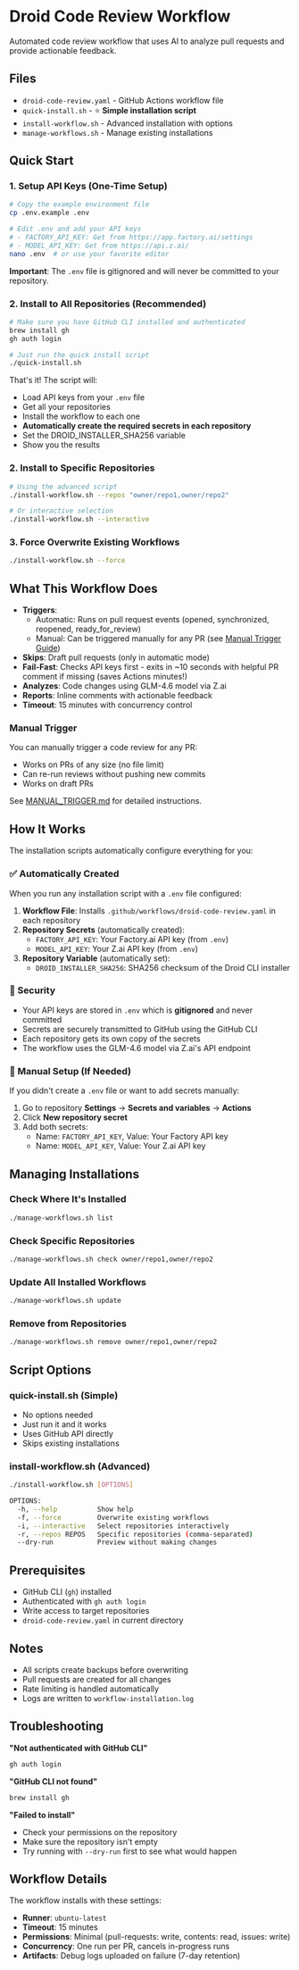 # Droid Code Review Workflow

Automated code review workflow that uses AI to analyze pull requests and provide actionable feedback.

## Files

- `droid-code-review.yaml` - GitHub Actions workflow file
- `quick-install.sh` - ⭐ **Simple installation script**
- `install-workflow.sh` - Advanced installation with options
- `manage-workflows.sh` - Manage existing installations

## Quick Start

### 1. Setup API Keys (One-Time Setup)

```bash
# Copy the example environment file
cp .env.example .env

# Edit .env and add your API keys
# - FACTORY_API_KEY: Get from https://app.factory.ai/settings
# - MODEL_API_KEY: Get from https://api.z.ai/
nano .env  # or use your favorite editor
```

**Important**: The `.env` file is gitignored and will never be committed to your repository.

### 2. Install to All Repositories (Recommended)

```bash
# Make sure you have GitHub CLI installed and authenticated
brew install gh
gh auth login

# Just run the quick install script
./quick-install.sh
```

That's it! The script will:
- Load API keys from your `.env` file
- Get all your repositories
- Install the workflow to each one
- **Automatically create the required secrets in each repository**
- Set the DROID_INSTALLER_SHA256 variable
- Show you the results

### 2. Install to Specific Repositories

```bash
# Using the advanced script
./install-workflow.sh --repos "owner/repo1,owner/repo2"

# Or interactive selection
./install-workflow.sh --interactive
```

### 3. Force Overwrite Existing Workflows

```bash
./install-workflow.sh --force
```

## What This Workflow Does

- **Triggers**: 
  - Automatic: Runs on pull request events (opened, synchronized, reopened, ready_for_review)
  - Manual: Can be triggered manually for any PR (see [Manual Trigger Guide](MANUAL_TRIGGER.md))
- **Skips**: Draft pull requests (only in automatic mode)
- **Fail-Fast**: Checks API keys first - exits in ~10 seconds with helpful PR comment if missing (saves Actions minutes!)
- **Analyzes**: Code changes using GLM-4.6 model via Z.ai
- **Reports**: Inline comments with actionable feedback
- **Timeout**: 15 minutes with concurrency control

### Manual Trigger

You can manually trigger a code review for any PR:
- Works on PRs of any size (no file limit)
- Can re-run reviews without pushing new commits
- Works on draft PRs

See [MANUAL_TRIGGER.md](MANUAL_TRIGGER.md) for detailed instructions.

## How It Works

The installation scripts automatically configure everything for you:

### ✅ Automatically Created

When you run any installation script with a `.env` file configured:

1. **Workflow File**: Installs `.github/workflows/droid-code-review.yaml` in each repository
2. **Repository Secrets** (automatically created):
   - `FACTORY_API_KEY`: Your Factory.ai API key (from `.env`)
   - `MODEL_API_KEY`: Your Z.ai API key (from `.env`)
3. **Repository Variable** (automatically set):
   - `DROID_INSTALLER_SHA256`: SHA256 checksum of the Droid CLI installer

### 🔐 Security

- Your API keys are stored in `.env` which is **gitignored** and never committed
- Secrets are securely transmitted to GitHub using the GitHub CLI
- Each repository gets its own copy of the secrets
- The workflow uses the GLM-4.6 model via Z.ai's API endpoint

### 📝 Manual Setup (If Needed)

If you didn't create a `.env` file or want to add secrets manually:

1. Go to repository **Settings** → **Secrets and variables** → **Actions**
2. Click **New repository secret**
3. Add both secrets:
   - Name: `FACTORY_API_KEY`, Value: Your Factory API key
   - Name: `MODEL_API_KEY`, Value: Your Z.ai API key

## Managing Installations

### Check Where It's Installed

```bash
./manage-workflows.sh list
```

### Check Specific Repositories

```bash
./manage-workflows.sh check owner/repo1,owner/repo2
```

### Update All Installed Workflows

```bash
./manage-workflows.sh update
```

### Remove from Repositories

```bash
./manage-workflows.sh remove owner/repo1,owner/repo2
```

## Script Options

### quick-install.sh (Simple)
- No options needed
- Just run it and it works
- Uses GitHub API directly
- Skips existing installations

### install-workflow.sh (Advanced)
```bash
./install-workflow.sh [OPTIONS]

OPTIONS:
  -h, --help          Show help
  -f, --force         Overwrite existing workflows
  -i, --interactive   Select repositories interactively
  -r, --repos REPOS   Specific repositories (comma-separated)
  --dry-run           Preview without making changes
```

## Prerequisites

- GitHub CLI (`gh`) installed
- Authenticated with `gh auth login`
- Write access to target repositories
- `droid-code-review.yaml` in current directory

## Notes

- All scripts create backups before overwriting
- Pull requests are created for all changes
- Rate limiting is handled automatically
- Logs are written to `workflow-installation.log`

## Troubleshooting

**"Not authenticated with GitHub CLI"**
```bash
gh auth login
```

**"GitHub CLI not found"**
```bash
brew install gh
```

**"Failed to install"**
- Check your permissions on the repository
- Make sure the repository isn't empty
- Try running with `--dry-run` first to see what would happen

## Workflow Details

The workflow installs with these settings:
- **Runner**: `ubuntu-latest`
- **Timeout**: 15 minutes
- **Permissions**: Minimal (pull-requests: write, contents: read, issues: write)
- **Concurrency**: One run per PR, cancels in-progress runs
- **Artifacts**: Debug logs uploaded on failure (7-day retention)
